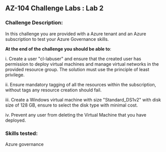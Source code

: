 ## AZ-104 Challenge Labs : Lab 2

### Challenge Description:
In this challenge you are provided with a Azure tenant and an Azure subscription to test your Azure Governance skills.

**At the end of the challenge you should be able to**:

i. Create a user "cl-labuser" and ensure that the created user has permission to deploy virtual machines and manage virtual networks in the provided resource group. The solution must use the principle of least privilege.

ii. Ensure mandatory tagging of all the resources within the subscription, without tags any resource creation should fail.

iii. Create a Windows virtual machine with size "Standard_DS1v2" with disk size of 128 GB, ensure to select the disk type with minimal cost.

iv. Prevent any user from deleting the Virtual Machine that you have deployed.

### Skills tested: 
Azure governance
